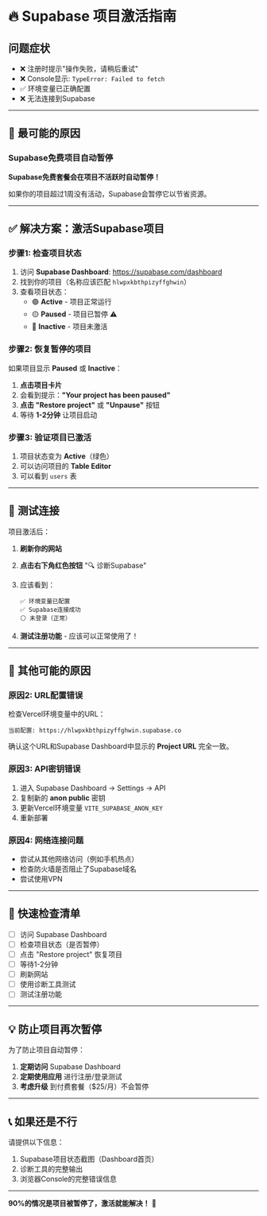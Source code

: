# 🔥 Supabase 项目激活指南

## 问题症状
- ❌ 注册时提示"操作失败，请稍后重试"
- ❌ Console显示: `TypeError: Failed to fetch`
- ✅ 环境变量已正确配置
- ❌ 无法连接到Supabase

---

## 🎯 最可能的原因

### Supabase免费项目自动暂停

**Supabase免费套餐会在项目不活跃时自动暂停！**

如果你的项目超过1周没有活动，Supabase会暂停它以节省资源。

---

## ✅ 解决方案：激活Supabase项目

### 步骤1: 检查项目状态

1. 访问 **Supabase Dashboard**: https://supabase.com/dashboard
2. 找到你的项目（名称应该匹配 `hlwpxkbthpizyffghwin`）
3. 查看项目状态：
   - 🟢 **Active** - 项目正常运行
   - 🟡 **Paused** - 项目已暂停 ⚠️
   - 🔴 **Inactive** - 项目未激活

### 步骤2: 恢复暂停的项目

如果项目显示 **Paused** 或 **Inactive**：

1. **点击项目卡片**
2. 会看到提示：**"Your project has been paused"**
3. **点击 "Restore project"** 或 **"Unpause"** 按钮
4. 等待 **1-2分钟** 让项目启动

### 步骤3: 验证项目已激活

1. 项目状态变为 **Active**（绿色）
2. 可以访问项目的 **Table Editor**
3. 可以看到 `users` 表

---

## 🔄 测试连接

项目激活后：

1. **刷新你的网站**
2. **点击右下角红色按钮** "🔍 诊断Supabase"
3. 应该看到：
   ```
   ✅ 环境变量已配置
   ✅ Supabase连接成功
   ⚪ 未登录（正常）
   ```

4. **测试注册功能** - 应该可以正常使用了！

---

## 📍 其他可能的原因

### 原因2: URL配置错误

检查Vercel环境变量中的URL：
```
当前配置: https://hlwpxkbthpizyffghwin.supabase.co
```

确认这个URL和Supabase Dashboard中显示的 **Project URL** 完全一致。

### 原因3: API密钥错误

1. 进入 Supabase Dashboard → Settings → API
2. 复制新的 **anon public** 密钥
3. 更新Vercel环境变量 `VITE_SUPABASE_ANON_KEY`
4. 重新部署

### 原因4: 网络连接问题

- 尝试从其他网络访问（例如手机热点）
- 检查防火墙是否阻止了Supabase域名
- 尝试使用VPN

---

## 🚀 快速检查清单

- [ ] 访问 Supabase Dashboard
- [ ] 检查项目状态（是否暂停）
- [ ] 点击 "Restore project" 恢复项目
- [ ] 等待1-2分钟
- [ ] 刷新网站
- [ ] 使用诊断工具测试
- [ ] 测试注册功能

---

## 💡 防止项目再次暂停

为了防止项目自动暂停：

1. **定期访问** Supabase Dashboard
2. **定期使用应用** 进行注册/登录测试
3. **考虑升级** 到付费套餐（$25/月）不会暂停

---

## 📞 如果还是不行

请提供以下信息：

1. Supabase项目状态截图（Dashboard首页）
2. 诊断工具的完整输出
3. 浏览器Console的完整错误信息

---

**90%的情况是项目被暂停了，激活就能解决！** 🎯

